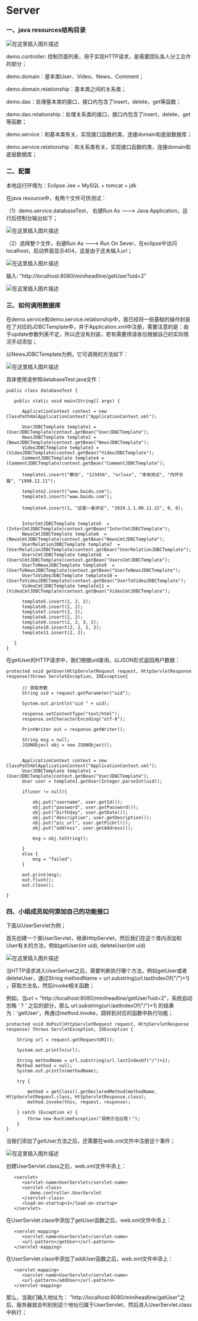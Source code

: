 # Server



### 一、java resources结构目录

![在这里插入图片描述](https://img-blog.csdnimg.cn/20190604230113573.png?x-oss-process=image/watermark,type_ZmFuZ3poZW5naGVpdGk,shadow_10,text_aHR0cHM6Ly9ibG9nLmNzZG4ubmV0L0NhaXRf,size_16,color_FFFFFF,t_70)

demo.controller:  控制页面列表，用于实现HTTP请求，是需要团队各人分工合作的部分；

demo.domain：基本类User、Video、News、Comment；

demo.domain.relationship：基本类之间的关系类；

demo.dao：处理基本类的接口，接口内包含了insert，delete，get等函数；

demo.dao.relationship：处理关系类的接口，接口内包含了insert，delete，get等函数；

demo.service：和基本类有关，实现接口函数的类，连接domain和底层数据库；

demo.service.relationship：和关系类有关，实现接口函数的类，连接domain和底层数据库；


### 二、配置
本地运行环境为：Eclipse Jee + MySQL + tomcat + jdk

在java resource中，有两个文件可供测试：

（1）demo.service.databaseTest， 右键Run As  ---> Java Application，运行后控制台输出如下；

![在这里插入图片描述](https://img-blog.csdnimg.cn/20190604232825773.png?x-oss-process=image/watermark,type_ZmFuZ3poZW5naGVpdGk,shadow_10,text_aHR0cHM6Ly9ibG9nLmNzZG4ubmV0L0NhaXRf,size_16,color_FFFFFF,t_70)

（2）选择整个文件，右键Run As --->  Run On Sever，在eclipse中访问localhost，启动界面显示404，这是由于还未输入url；

![在这里插入图片描述](https://img-blog.csdnimg.cn/20190604233215414.png?x-oss-process=image/watermark,type_ZmFuZ3poZW5naGVpdGk,shadow_10,text_aHR0cHM6Ly9ibG9nLmNzZG4ubmV0L0NhaXRf,size_16,color_FFFFFF,t_70)

输入: "http://localhost:8080/miniheadline/getUser?uid=2"

![在这里插入图片描述](https://img-blog.csdnimg.cn/20190604233308779.png?x-oss-process=image/watermark,type_ZmFuZ3poZW5naGVpdGk,shadow_10,text_aHR0cHM6Ly9ibG9nLmNzZG4ubmV0L0NhaXRf,size_16,color_FFFFFF,t_70)

### 三、如何调用数据库

在demo.service和demo.service.relationship中，我已经将一些基础的操作封装在了对应的JDBCTemplate中，并于Application.xml中注册，需要注意的是：由于update参数列表不定，所以还没有封装，若有需要烦请各位根据自己的实际情况手动添加；

以NewsJDBCTemplate为例，它可调用的方法如下：

![在这里插入图片描述](https://img-blog.csdnimg.cn/20190604234818354.png?x-oss-process=image/watermark,type_ZmFuZ3poZW5naGVpdGk,shadow_10,text_aHR0cHM6Ly9ibG9nLmNzZG4ubmV0L0NhaXRf,size_16,color_FFFFFF,t_70)

具体使用请参照databaseTest.java文件：

	public class databaseTest {
	
	   public static void main(String[] args) {
		   
	      ApplicationContext context = new ClassPathXmlApplicationContext("ApplicationContext.xml");
	
	      UserJDBCTemplate template1 = (UserJDBCTemplate)context.getBean("UserJDBCTemplate");
	      NewsJDBCTemplate template2 = (NewsJDBCTemplate)context.getBean("NewsJDBCTemplate");
	      VideoJDBCTemplate template3 = (VideoJDBCTemplate)context.getBean("VideoJDBCTemplate");
	      CommentJDBCTemplate template4 = (CommentJDBCTemplate)context.getBean("CommentJDBCTemplate");
	      
	      template1.insert("蔡倓", "123456", "urlxxx", "本地测试", "内环东路", "1998.12.11");
	      
	      template2.insert("www.baidu.com");
	      template3.insert("www.baidu.com");
	      
	      template4.insert(1, "这是一条评论", "2019.1.1.00.11.22", 0, 0);
	      
	      
	      InterCmtJDBCTemplate template5  = (InterCmtJDBCTemplate)context.getBean("InterCmtJDBCTemplate");
	      NewsCmtJDBCTemplate template6  = (NewsCmtJDBCTemplate)context.getBean("NewsCmtJDBCTemplate");
	      UserRelationJDBCTemplate template7  = (UserRelationJDBCTemplate)context.getBean("UserRelationJDBCTemplate");
	      UsersCmtJDBCTemplate template8  = (UsersCmtJDBCTemplate)context.getBean("UsersCmtJDBCTemplate");
	      UserToNewsJDBCTemplate template9  = (UserToNewsJDBCTemplate)context.getBean("UserToNewsJDBCTemplate");
	      UserToVideoJDBCTemplate template10 = (UserToVideoJDBCTemplate)context.getBean("UserToVideoJDBCTemplate");
	      VideoCmtJDBCTemplate template11 = (VideoCmtJDBCTemplate)context.getBean("VideoCmtJDBCTemplate");
	      
	      template5.insert(1, 2, 2);
	      template6.insert(2, 2);
	      template7.insert(2, 2);
	      template8.insert(2, 2);
	      template9.insert(2, 2, 3, 2);
	      template10.insert(2, 2, 2, 2);
	      template11.insert(2, 2);
	      
	   }
	}


在getUser的HTTP请求中，我们根据uid查询，以JSON形式返回用户数据：

	protected void getUser(HttpServletRequest request, HttpServletResponse response)throws ServletException, IOException{
		
		  // 获取参数
          String uid = request.getParameter("uid");
          
          System.out.println("uid " + uid);

          response.setContentType("text/html");
          response.setCharacterEncoding("utf-8");

          PrintWriter out = response.getWriter();

          String msg = null;
          JSONObject obj = new JSONObject();
          
          
          ApplicationContext context = new ClassPathXmlApplicationContext("ApplicationContext.xml");
          UserJDBCTemplate template1 = (UserJDBCTemplate)context.getBean("UserJDBCTemplate");
          User user = template1.getUser(Integer.parseInt(uid));
          	
          if(user != null){
              
              obj.put("username", user.getId());
              obj.put("password", user.getPassword());
              obj.put("birthday", user.getDate());
              obj.put("description", user.getDesription());
              obj.put("pic_url", user.getPicUrl());
              obj.put("address", user.getAddress());
              
              msg = obj.toString();
              
          }
          else {
              msg = "failed";
          }

          out.print(msg);
          out.flush();
          out.close();
         
    }

### 四、小组成员如何添加自己的功能接口

下面以UserServlet为例；

首先创建一个类UserServlet，继承HttpServlet，然后我们在这个类内添加和User有关的方法，例如getUser(int uid), deleteUser(int uid)

![在这里插入图片描述](https://img-blog.csdnimg.cn/20190604233552612.png?x-oss-process=image/watermark,type_ZmFuZ3poZW5naGVpdGk,shadow_10,text_aHR0cHM6Ly9ibG9nLmNzZG4ubmV0L0NhaXRf,size_16,color_FFFFFF,t_70)

当HTTP请求进入UserSerlvet之后，需要判断执行哪个方法，例如getUser或者deleteUser，通过String methodName = url.substring(url.lastIndexOf("/")+1) ，获取方法名，然后invoke相关函数；

例如，当url = "http://localhost:8080/miniheadline/getUser?uid=2"，系统自动忽略  ' ? ' 之后的部分，那么 url.substring(url.lastIndexOf("/")+1) 的结果为：'getUser'，再通过method.invoke，跳转到对应的函数中执行功能；

    protected void doPost(HttpServletRequest request, HttpServletResponse response) throws ServletException, IOException {
     
        String url = request.getRequestURI();
        
        System.out.println(url);
        
        String methodName = url.substring(url.lastIndexOf("/")+1);
        Method method = null;
        System.out.println(methodName);
        
        try {
            
            method = getClass().getDeclaredMethod(methodName, HttpServletRequest.class, HttpServletResponse.class);
            method.invoke(this, request, response);
            
        } catch (Exception e) {
            throw new RuntimeException("调用方法出错！");
        }
    }

当我们添加了getUser方法之后，还需要在web.xml文件中注册这个事件；

![在这里插入图片描述](https://img-blog.csdnimg.cn/20190604234331134.png?x-oss-process=image/watermark,type_ZmFuZ3poZW5naGVpdGk,shadow_10,text_aHR0cHM6Ly9ibG9nLmNzZG4ubmV0L0NhaXRf,size_16,color_FFFFFF,t_70)

创建UserServlet.class之后，web.xml文件中添上：

	   <servlet>
	      <servlet-name>UserServlet</servlet-name>
	      <servlet-class>
	         demo.controller.UserServlet
	      </servlet-class>
	      <load-on-startup>1</load-on-startup>
	   </servlet>

在UserServlet.class中添加了getUser函数之后，web.xml文件中添上：

	   <servlet-mapping>
	      <servlet-name>UserServlet</servlet-name>
	      <url-pattern>/getUser</url-pattern>
	   </servlet-mapping>
	  
在UserServlet.class中添加了addUser函数之后，web.xml文件中添上：

	   <servlet-mapping>
	      <servlet-name>UserServlet</servlet-name>
	      <url-pattern>/addUser</url-pattern>
	   </servlet-mapping>
	   
那么，当我们输入地址为： "http://localhost:8080/miniheadline/getUser"之后，服务器就会判别到这个地址归属于UserServlet，然后进入UserServlet.class中执行；
